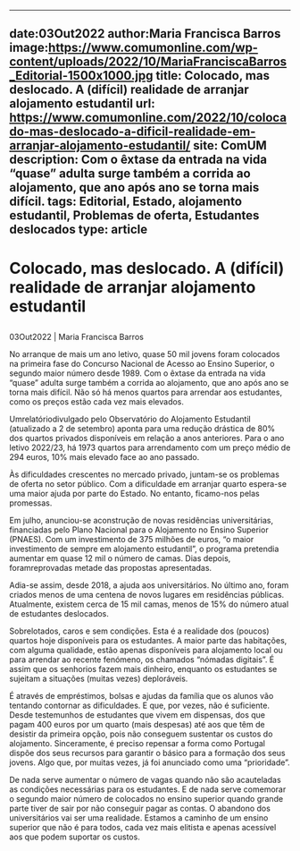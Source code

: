 
---
date:03Out2022
author:Maria Francisca Barros
image:https://www.comumonline.com/wp-content/uploads/2022/10/MariaFranciscaBarros_Editorial-1500x1000.jpg
title: Colocado, mas deslocado. A (difícil) realidade de arranjar alojamento estudantil
url: https://www.comumonline.com/2022/10/colocado-mas-deslocado-a-dificil-realidade-em-arranjar-alojamento-estudantil/
site: ComUM
description: Com o êxtase da entrada na vida “quase” adulta surge também a corrida ao alojamento, que ano após ano se torna mais difícil.
tags: Editorial, Estado, alojamento estudantil, Problemas de oferta, Estudantes deslocados
type: article
---


# Colocado, mas deslocado. A (difícil) realidade de arranjar alojamento estudantil

## 

03Out2022 | Maria Francisca Barros

No arranque de mais um ano letivo, quase 50 mil jovens foram colocados na primeira fase do Concurso Nacional de Acesso ao Ensino Superior, o segundo maior número desde 1989. Com o êxtase da entrada na vida “quase” adulta surge também a corrida ao alojamento, que ano após ano se torna mais difícil. Não só há menos quartos para arrendar aos estudantes, como os preços estão cada vez mais elevados.

Umrelatóriodivulgado pelo Observatório do Alojamento Estudantil (atualizado a 2 de setembro) aponta para uma redução drástica de 80% dos quartos privados disponíveis em relação a anos anteriores. Para o ano letivo 2022/23, há 1973 quartos para arrendamento com um preço médio de 294 euros, 10% mais elevado face ao ano passado.

Às dificuldades crescentes no mercado privado, juntam-se os problemas de oferta no setor público. Com a dificuldade em arranjar quarto espera-se uma maior ajuda por parte do Estado. No entanto, ficamo-nos pelas promessas.

Em julho, anunciou-se aconstrução de novas residências universitárias, financiadas pelo Plano Nacional para o Alojamento no Ensino Superior (PNAES). Com um investimento de 375 milhões de euros, “o maior investimento de sempre em alojamento estudantil”, o programa pretendia aumentar em quase 12 mil o número de camas. Dias depois, foramreprovadas metade das propostas apresentadas.

Adia-se assim, desde 2018, a ajuda aos universitários. No último ano, foram criados menos de uma centena de novos lugares em residências públicas. Atualmente, existem cerca de 15 mil camas, menos de 15% do número atual de estudantes deslocados.

Sobrelotados, caros e sem condições. Esta é a realidade dos (poucos) quartos hoje disponíveis para os estudantes. A maior parte das habitações, com alguma qualidade, estão apenas disponíveis para alojamento local ou para arrendar ao recente fenómeno, os chamados “nómadas digitais”. É assim que os senhorios fazem mais dinheiro, enquanto os estudantes se sujeitam a situações (muitas vezes) deploráveis.

É através de empréstimos, bolsas e ajudas da família que os alunos vão tentando contornar as dificuldades. E que, por vezes, não é suficiente. Desde testemunhos de estudantes que vivem em dispensas, dos que pagam 400 euros por um quarto (mais despesas) até aos que têm de desistir da primeira opção, pois não conseguem sustentar os custos do alojamento. Sinceramente, é preciso repensar a forma como Portugal dispõe dos seus recursos para garantir o básico para a formação dos seus jovens. Algo que, por muitas vezes, já foi anunciado como uma “prioridade”.

De nada serve aumentar o número de vagas quando não são acauteladas as condições necessárias para os estudantes. E de nada serve comemorar o segundo maior número de colocados no ensino superior quando grande parte tiver de sair por não conseguir pagar as contas. O abandono dos universitários vai ser uma realidade. Estamos a caminho de um ensino superior que não é para todos, cada vez mais elitista e apenas acessível aos que podem suportar os custos.

